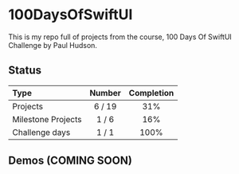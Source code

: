 # 100DaysOfSwiftUI

This is my repo full of projects from the course, 100 Days Of SwiftUI Challenge by Paul Hudson.

## Status

Type               | Number  | Completion
:---               |  :---:  |   :---:
Projects           |  6 / 19 | 31%
Milestone Projects |  1 / 6  | 16%
Challenge days     |  1 / 1  | 100%


## Demos (COMING SOON)

